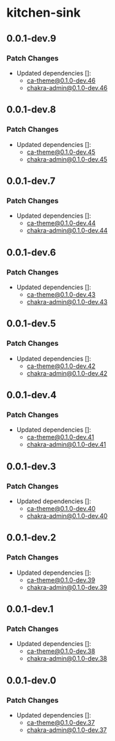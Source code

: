 # kitchen-sink

## 0.0.1-dev.9

### Patch Changes

- Updated dependencies []:
  - ca-theme@0.1.0-dev.46
  - chakra-admin@0.1.0-dev.46

## 0.0.1-dev.8

### Patch Changes

- Updated dependencies []:
  - ca-theme@0.1.0-dev.45
  - chakra-admin@0.1.0-dev.45

## 0.0.1-dev.7

### Patch Changes

- Updated dependencies []:
  - ca-theme@0.1.0-dev.44
  - chakra-admin@0.1.0-dev.44

## 0.0.1-dev.6

### Patch Changes

- Updated dependencies []:
  - ca-theme@0.1.0-dev.43
  - chakra-admin@0.1.0-dev.43

## 0.0.1-dev.5

### Patch Changes

- Updated dependencies []:
  - ca-theme@0.1.0-dev.42
  - chakra-admin@0.1.0-dev.42

## 0.0.1-dev.4

### Patch Changes

- Updated dependencies []:
  - ca-theme@0.1.0-dev.41
  - chakra-admin@0.1.0-dev.41

## 0.0.1-dev.3

### Patch Changes

- Updated dependencies []:
  - ca-theme@0.1.0-dev.40
  - chakra-admin@0.1.0-dev.40

## 0.0.1-dev.2

### Patch Changes

- Updated dependencies []:
  - ca-theme@0.1.0-dev.39
  - chakra-admin@0.1.0-dev.39

## 0.0.1-dev.1

### Patch Changes

- Updated dependencies []:
  - ca-theme@0.1.0-dev.38
  - chakra-admin@0.1.0-dev.38

## 0.0.1-dev.0

### Patch Changes

- Updated dependencies []:
  - ca-theme@0.1.0-dev.37
  - chakra-admin@0.1.0-dev.37
